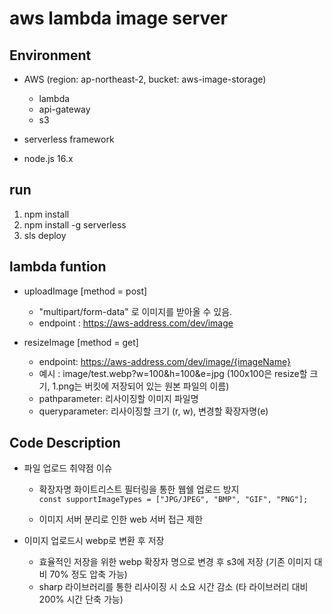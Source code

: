 # aws lambda image server

## Environment

- AWS (region: ap-northeast-2, bucket: aws-image-storage)

  - lambda
  - api-gateway
  - s3

- serverless framework

- node.js 16.x

## run

1. npm install
2. npm install -g serverless
3. sls deploy

## lambda funtion

- uploadImage [method = post]

  - "multipart/form-data" 로 이미지를 받아올 수 있음.
  - endpoint : https://aws-address.com/dev/image

- resizeImage [method = get]

  - endpoint: https://aws-address.com/dev/image/{imageName}
  - 예시 : image/test.webp?w=100&h=100&e=jpg (100x100은 resize할 크기, 1.png는 버킷에 저장되어 있는 원본 파일의 이름)
  - pathparameter: 리사이징할 이미지 파일명
  - queryparameter: 리사이징할 크기 (r, w), 변경할 확장자명(e)

## Code Description

- 파일 업로드 취약점 이슈

  - 확장자명 화이트리스트 필터링을 통한 웹쉘 업로드 방지  
    `const supportImageTypes = ["JPG/JPEG", "BMP", "GIF", "PNG"];`

  - 이미지 서버 분리로 인한 web 서버 접근 제한

- 이미지 업로드시 webp로 변환 후 저장
  - 효율적인 저장을 위한 webp 확장자 명으로 변경 후 s3에 저장 (기존 이미지 대비 70% 정도 압축 가능)
  - sharp 라이브러리를 통한 리사이징 시 소요 시간 감소 (타 라이브러리 대비 200% 시간 단축 가능)
